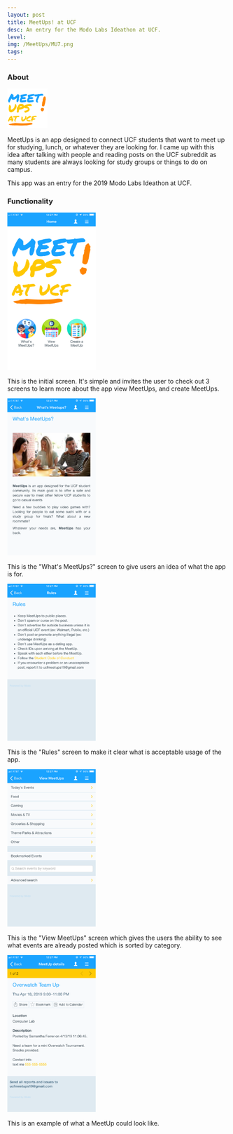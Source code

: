 ```yaml
---
layout: post
title: MeetUps! at UCF
desc: An entry for the Modo Labs Ideathon at UCF.
level:
img: /MeetUps/MU7.png
tags:
---
```


### About
<img src="/images/MeetUps/MU7.png" alt="" class="image center" width="18%">

MeetUps is an app designed to connect UCF students that want to meet up for studying, lunch, or whatever they are looking for. I came up with this idea after talking with people and reading posts on the UCF subreddit as many students are always looking for study groups or things to do on campus.

This app was an entry for the 2019 Modo Labs Ideathon at UCF.

### Functionality

<img src="/images/MeetUps/MU1.png" alt="" class="image center" width="40%">

This is the initial screen. It's simple and invites the user to check out 3 screens to learn more about the app view MeetUps, and create MeetUps.

<img src="/images/MeetUps/MU2.png" alt="" class="image center" width="40%">

This is the "What's MeetUps?" screen to give users an idea of what the app is for.

<img src="/images/MeetUps/MU3.png" alt="" class="image center" width="40%">

This is the "Rules" screen to make it clear what is acceptable usage of the app.

<img src="/images/MeetUps/MU4.png" alt="" class="image center" width="40%">

This is the "View MeetUps" screen which gives the users the ability to see what events are already posted which is sorted by category.

<img src="/images/MeetUps/MU5.png" alt="" class="image center" width="40%">

This is an example of what a MeetUp could look like.